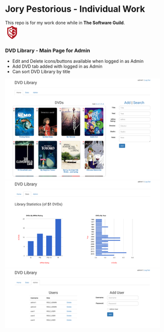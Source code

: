 # Jory Pestorious - Individual Work
This repo is for my work done while in **The Software Guild**.  
![Software Guild Logo](swg.jpg)

### DVD Library - Main Page for Admin
* Edit and Delete icons/buttons available when logged in as Admin
* Add DVD tab added with logged in as Admin
* Can sort DVD Library by title

![alt text](DvdLibrary01.png "DVD Library - Main Page for Admin")
![alt text](DvdLibrary02.png "DVD Library - Stats Page")
![alt text](DvdLibrary03.png "DVD Library - Admin Page")
